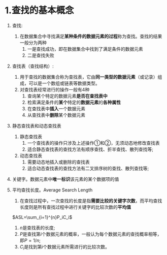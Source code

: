 # 1.查找的基本概念

1. 查找:
   1. 在数据集合中寻找满足**某种条件的数据元素的过程**称为查找。查找的结果一般分为两种
      1. 一是查找成功，即在数据集合中找到了满足条件的数据元素
      2. 二是查找失败

2. 查找表（查找结构）:
   1. 用于查找的数据集合称为查找表，它由**同一类型的数据元素**（或记录）组成，可以是一个数组或链表等数据类型。
   2. 对查找表经常进行的操作一般有4种
      1. 查询某个特定的数据元素**是否在查找表中**
      2. 检索满足条件的**某个**特定的**数据元素**的**各种属性**
      3. 在查找表中**插入**一个数据元素
      4. 从查找表中**删除**某个数据元素

3. 静态查找表和动态查找表
   1. 静态查找表
      1. 一个查找表的操作只涉及上述操作①和②，无须动态地修改查找表
      2. 适合静态查找表的查找方法有顺序查找、折半查找、散列查找等;
   2. 动态查找表
      1. 需要动态地插入或删除的查找表
      2. 适合动态查找表的查找方法有二叉排序树的查找、散列查找等;

4. 关键字。数据元素中**唯一标识**该元素的某个数据项的值

5. 平均查找长度。Average Search Length
   1. 在查找过程中，一次查找的长度是指**需要比较的关键字次数**，而平均查找长度则是所有查找过程中进行关键字的比较次数的**平均值**

    $ASL=\sum_{i=1}^{n}P_iC_i$

    1. $n$是查找表的长度;
    2. $P$是查找第$i$个数据元素的概率，一般认为每个数据元素的查找概率相等，即$P= 1/n$;
    3. $C_i$是找到第$i$个数据元素所需进行的比较次数。
